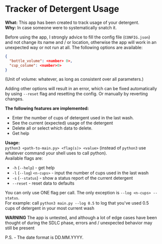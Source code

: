 # Tracker of Detergent Usage

**What:** This app has been created to track usage of your detergent.\
**Why:** In case someone were to systematically snatch it.

Before using the app, I strongly advice to fill the config file (`CONFIG.json`) and not change its name and / or location, otherwise the app will
work in an unexpected way or not run at all. The following options are available:

```json
{
  "bottle_volume": <number> 0>,
  "cup_colume": <number>0>
}
```

(Unit of volume: whatever, as long as consistent over all parameters.)

Adding other options will result in an error, which can be fixed automatically by using `--reset` flag and resetting the
config.
Or manually by reverting changes.

**The following features are implemented:**

- Enter the number of cups of detergent used in the last wash.
- See the current (expected) usage of the detergent
- Delete all or select which data to delete.
- Get help

**Usage:**\
`python3 <path-to-main.py> <flag(s)> <value>`
(instead of `python3` use whatever command your shell uses to call python).\
Available flags are:
* `-h` (`--help`) - get help
* `-l` (`--log`) `<n-cups>` - input the number of cups used in the last wash
* `-s` (`--status`) - show a status report of the current detergent
* `--reset` - reset data to defaults

You can only use ONE flag per call. The only exception is `--log <n-cups> --status`.\
For example: call `python3 main.py --log 0.5` to log that you've used 0.5 cups of detergent in your most current wash

**WARNING** The app is untested, and although a lot of edge cases have been thought of during the SDLC phase, errors
and / unexpected behavior may still be present

P.S. - The date format is DD.MM.YYYY.
